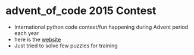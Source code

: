 # advent_of_code 2015 Contest
- International python code contest/fun happening during Advent period each year
- here is the [website ](https://adventofcode.com/2015)
- Just tried to solve few puzzles for training
